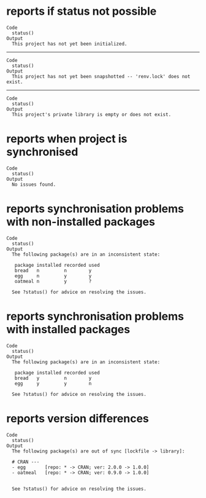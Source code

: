 # reports if status not possible

    Code
      status()
    Output
      This project has not yet been initialized.

---

    Code
      status()
    Output
      This project has not yet been snapshotted -- 'renv.lock' does not exist.

---

    Code
      status()
    Output
      This project's private library is empty or does not exist.

# reports when project is synchronised

    Code
      status()
    Output
      No issues found.

# reports synchronisation problems with non-installed packages

    Code
      status()
    Output
      The following package(s) are in an inconsistent state:
      
       package installed recorded used
       bread   n         n        y   
       egg     n         y        y   
       oatmeal n         y        ?   
      
      See ?status() for advice on resolving the issues.

# reports synchronisation problems with installed packages

    Code
      status()
    Output
      The following package(s) are in an inconsistent state:
      
       package installed recorded used
       bread   y         n        y   
       egg     y         y        n   
      
      See ?status() for advice on resolving the issues.

# reports version differences

    Code
      status()
    Output
      The following package(s) are out of sync [lockfile -> library]:
      
      # CRAN ---
      - egg       [repo: * -> CRAN; ver: 2.0.0 -> 1.0.0]
      - oatmeal   [repo: * -> CRAN; ver: 0.9.0 -> 1.0.0]
      
      
      See ?status() for advice on resolving the issues.

